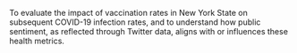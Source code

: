 To evaluate the impact of vaccination rates in New York State on subsequent COVID-19 infection rates, and to understand how public sentiment, as reflected through Twitter data, aligns with or influences these health metrics.
